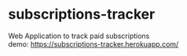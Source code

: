 # subscriptions-tracker
Web Application to track paid subscriptions  
demo: https://subscriptions-tracker.herokuapp.com/  
